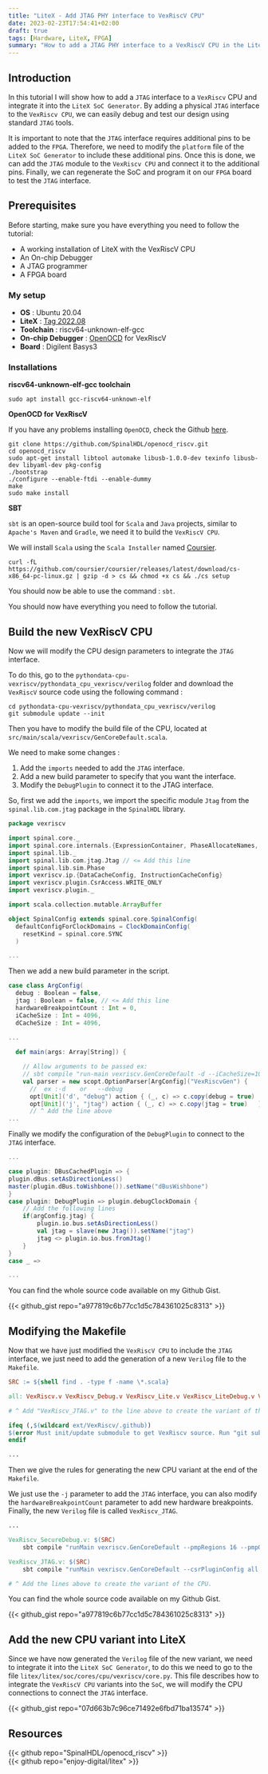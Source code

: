 ```yaml
---
title: "LiteX - Add JTAG PHY interface to VexRiscV CPU"
date: 2023-02-23T17:54:41+02:00
draft: true
tags: [Hardware, LiteX, FPGA]
summary: "How to add a JTAG PHY interface to a VexRiscV CPU in the LiteX SoC generator and debug the CPU with OpenOCD and GDB."
---
```


## Introduction

In this tutorial I will show how to add a `JTAG` interface to a `VexRiscv` CPU and integrate it into the `LiteX SoC Generator`. By adding a physical `JTAG` interface to the `VexRiscv CPU`, we can easily debug and test our design using standard `JTAG` tools.

It is important to note that the `JTAG` interface requires additional pins to be added to the `FPGA`. Therefore, we need to modify the `platform` file of the `LiteX SoC Generator` to include these additional pins. Once this is done, we can add the `JTAG` module to the `VexRiscv CPU` and connect it to the additional pins. Finally, we can regenerate the SoC and program it on our `FPGA` board to test the `JTAG` interface.

## Prerequisites

Before starting, make sure you have everything you need to follow the tutorial:

- A working installation of LiteX with the VexRiscV CPU
- An On-chip Debugger
- A JTAG programmer
- A FPGA board

### My setup

- **OS** : Ubuntu 20.04
- **LiteX** : [Tag 2022.08](https://github.com/enjoy-digital/litex/tree/2022.08)
- **Toolchain** : riscv64-unknown-elf-gcc
- **On-chip Debugger** : [OpenOCD](https://github.com/SpinalHDL/openocd_riscv) for VexRiscV
- **Board** : Digilent Basys3

### Installations

**riscv64-unknown-elf-gcc toolchain**

```
sudo apt install gcc-riscv64-unknown-elf
```

**OpenOCD for VexRiscV**

If you have any problems installing `OpenOCD`, check the Github [here](https://github.com/SpinalHDL/openocd_riscv).

```
git clone https://github.com/SpinalHDL/openocd_riscv.git
cd openocd_riscv
sudo apt-get install libtool automake libusb-1.0.0-dev texinfo libusb-dev libyaml-dev pkg-config
./bootstrap
./configure --enable-ftdi --enable-dummy
make
sudo make install
```
**SBT**

`sbt` is an open-source build tool for `Scala` and `Java` projects, similar to `Apache's Maven` and `Gradle`, we need it to build the `VexRiscV CPU`.

We will install `Scala` using the `Scala Installer` named [Coursier](https://docs.scala-lang.org/getting-started/index.html).

```
curl -fL https://github.com/coursier/coursier/releases/latest/download/cs-x86_64-pc-linux.gz | gzip -d > cs && chmod +x cs && ./cs setup
```

You should now be able to use the command : `sbt`.

You should now have everything you need to follow the tutorial.

## Build the new VexRiscV CPU

Now we will modify the CPU design parameters to integrate the `JTAG` interface. 

To do this, go to the `pythondata-cpu-vexriscv/pythondata_cpu_vexriscv/verilog` folder and download the `VexRiscV` source code using the following command :

```
cd pythondata-cpu-vexriscv/pythondata_cpu_vexriscv/verilog
git submodule update --init
```

Then you have to modify the build file of the CPU, located at `src/main/scala/vexriscv/GenCoreDefault.scala`.

We need to make some changes :
 1. Add the `imports` needed to add the `JTAG` interface.
 2. Add a new build parameter to specify that you want the interface.
 3. Modify the `DebugPlugin` to connect it to the JTAG interface.

So, first we add the `imports`, we import the specific module `Jtag` from the `spinal.lib.com.jtag` package in the `SpinalHDL` library.

``` scala
package vexriscv

import spinal.core._
import spinal.core.internals.{ExpressionContainer, PhaseAllocateNames, PhaseContext}
import spinal.lib._
import spinal.lib.com.jtag.Jtag // <= Add this line
import spinal.lib.sim.Phase
import vexriscv.ip.{DataCacheConfig, InstructionCacheConfig}
import vexriscv.plugin.CsrAccess.WRITE_ONLY
import vexriscv.plugin._

import scala.collection.mutable.ArrayBuffer

object SpinalConfig extends spinal.core.SpinalConfig(
  defaultConfigForClockDomains = ClockDomainConfig(
    resetKind = spinal.core.SYNC
  )

...
```

Then we add a new build parameter in the script.

``` scala
case class ArgConfig(
  debug : Boolean = false,
  jtag : Boolean = false, // <= Add this line
  hardwareBreakpointCount : Int = 0,
  iCacheSize : Int = 4096,
  dCacheSize : Int = 4096,
  
...

  def main(args: Array[String]) {

    // Allow arguments to be passed ex:
    // sbt compile "run-main vexriscv.GenCoreDefault -d --iCacheSize=1024"
    val parser = new scopt.OptionParser[ArgConfig]("VexRiscvGen") {
      //  ex :-d    or   --debug
      opt[Unit]('d', "debug") action { (_, c) => c.copy(debug = true)   } text("Enable debug")
      opt[Unit]('j', "jtag") action { (_, c) => c.copy(jtag = true)   } text("Add a JTAG interface")
      // ^ Add the line above
...
```

Finally we modify the configuration of the `DebugPlugin` to connect to the `JTAG` interface.

``` scala
...

case plugin: DBusCachedPlugin => {
plugin.dBus.setAsDirectionLess()
master(plugin.dBus.toWishbone()).setName("dBusWishbone")
}
case plugin: DebugPlugin => plugin.debugClockDomain {
    // Add the following lines
    if(argConfig.jtag) {
        plugin.io.bus.setAsDirectionLess()
        val jtag = slave(new Jtag()).setName("jtag")
        jtag <> plugin.io.bus.fromJtag()
    }
}
case _ =>

...
```

You can find the whole source code available on my Github Gist.

{{< github_gist repo="a977819c6b77cc1d5c784361025c8313" >}}

## Modifying the Makefile

Now that we have just modified the `VexRiscV CPU` to include the `JTAG` interface, we just need to add the generation of a new `Verilog` file to the `Makefile`.

``` makefile
SRC := ${shell find . -type f -name \*.scala}

all: VexRiscv.v VexRiscv_Debug.v VexRiscv_Lite.v VexRiscv_LiteDebug.v VexRiscv_LiteDebugHwBP.v VexRiscv_IMAC.v VexRiscv_IMACDebug.v VexRiscv_Min.v VexRiscv_MinDebug.v VexRiscv_MinDebugHwBP.v VexRiscv_Full.v VexRiscv_FullDebug.v VexRiscv_FullCfu.v VexRiscv_FullCfuDebug.v VexRiscv_Linux.v VexRiscv_LinuxDebug.v VexRiscv_LinuxNoDspFmax.v VexRiscv_Secure.v VexRiscv_SecureDebug.v VexRiscv_JTAG.v

# ^ Add "VexRiscv_JTAG.v" to the line above to create the variant of the CPU.

ifeq (,$(wildcard ext/VexRiscv/.github))
$(error Must init/update submodule to get VexRiscv source. Run "git submodule update --init")
endif

...
```

Then we give the rules for generating the new CPU variant at the end of the `Makefile`.

We just use the `-j` parameter to add the `JTAG` interface, you can also modify the `hardwareBreakpointCount` parameter to add new hardware breakpoints. Finally, the new `Verilog` file is called `VexRiscv_JTAG`.

``` makefile
...

VexRiscv_SecureDebug.v: $(SRC)
	sbt compile "runMain vexriscv.GenCoreDefault --pmpRegions 16 --pmpGranularity 256 --csrPluginConfig secure -d --hardwareBreakpointCount 2 --outputFile VexRiscv_SecureDebug"

VexRiscv_JTAG.v: $(SRC)
    sbt compile "runMain vexriscv.GenCoreDefault --csrPluginConfig all -j -d --hardwareBreakpointCount 2 --outputFile VexRiscv_JTAG"

# ^ Add the lines above to create the variant of the CPU.
```

You can find the whole source code available on my Github Gist.

{{< github_gist repo="a977819c6b77cc1d5c784361025c8313" >}}

## Add the new CPU variant into LiteX

Since we have now generated the `Verilog` file of the new variant, we need to integrate it into the `LiteX SoC Generator`, to do this we need to go to the file `litex/litex/soc/cores/cpu/vexriscv/core.py`. This file describes how to integrate the `VexRiscV CPU` variants into the `SoC`, we will modify the CPU connections to connect the `JTAG` interface.

{{< github_gist repo="07d663b7c96ce71492e6fbd71ba13574" >}}

## Resources

{{< github repo="SpinalHDL/openocd_riscv" >}}
<br>
{{< github repo="enjoy-digital/litex" >}}